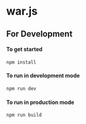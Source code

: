 # war.js

## For Development
#### To get started
`npm install`

#### To run in development mode
`npm run dev`

#### To run in production mode
`npm run build`
